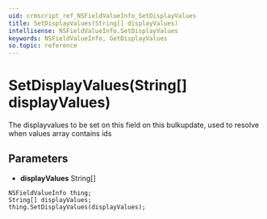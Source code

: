 ```yaml
---
uid: crmscript_ref_NSFieldValueInfo_SetDisplayValues
title: SetDisplayValues(String[] displayValues)
intellisense: NSFieldValueInfo.SetDisplayValues
keywords: NSFieldValueInfo, GetDisplayValues
so.topic: reference
---
```


# SetDisplayValues(String[] displayValues)

The displayvalues to be set on this field on this bulkupdate, used to resolve when values array contains ids

## Parameters

* **displayValues** String[]

```crmscript
NSFieldValueInfo thing;
String[] displayValues;
thing.SetDisplayValues(displayValues);
```

